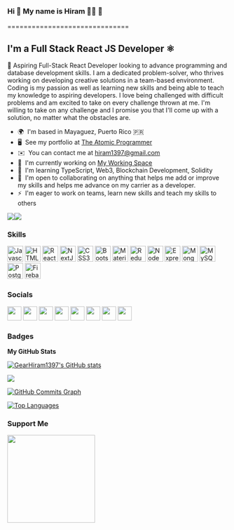 ### Hi 👋 My name is Hiram 👨‍💻 🚀
==============================

I'm a Full Stack React JS Developer ⚛️
--------------------------------------

🚀 Aspiring Full-Stack React Developer looking to advance programming and database development skills. I am a dedicated problem-solver, who thrives working on developing creative solutions in a team-based environment. Coding is my passion as well as learning new skills and being able to teach my knowledge to aspiring developers. I love being challenged with difficult problems and am excited to take on every challenge thrown at me. I'm willing to take on any challenge and I promise you that I'll come up with a solution, no matter what the obstacles are.

* 🌍  I'm based in Mayaguez, Puerto Rico 🇵🇷
* 🖥️  See my portfolio at [The Atomic Programmer](http://theatomicprogrammer.com/portfolio/gearhiram1397)
* ✉️  You can contact me at [hiram1397@gmail.com](mailto:hiram1397@gmail.com)
* 🚀  I'm currently working on [My Working Space](https://my-working-space-1hkdxbda7-gearhiram1397.vercel.app/dashboard)
* 🧠  I'm learning TypeScript, Web3, Blockchain Development, Solidity
* 🤝  I'm open to collaborating on anything that helps me add or improve my skills and helps me advance on my carrier as a developer.
* ⚡  I'm eager to work on teams, learn new skills and teach my skills to others

<a href="https://www.twitter.com/HiramMoisesLugo" target="_blank" rel="noreferrer"><img
src="https://img.shields.io/twitter/follow/HiramMoisesLugo?logo=twitter&style=for-the-badge&color=3382ed&labelColor=000000"
/></a><a href="https://www.github.com/GearHiram1397" target="_blank" rel="noreferrer"><img
src="https://img.shields.io/github/followers/GearHiram1397?logo=github&style=for-the-badge&color=3382ed&labelColor=000000" /></a>

### Skills

<p align="left">
<a href="https://developer.mozilla.org/en-US/docs/Web/JavaScript" target="_blank" rel="noreferrer"><img src="https://raw.githubusercontent.com/danielcranney/readme-generator/main/public/icons/skills/javascript-colored.svg" width="36" height="36" alt="Javascript" /></a>
<a href="https://developer.mozilla.org/en-US/docs/Glossary/HTML5" target="_blank" rel="noreferrer"><img src="https://raw.githubusercontent.com/danielcranney/readme-generator/main/public/icons/skills/html5-colored.svg" width="36" height="36" alt="HTML5" /></a>
<a href="https://reactjs.org/" target="_blank" rel="noreferrer"><img src="https://raw.githubusercontent.com/danielcranney/readme-generator/main/public/icons/skills/react-colored.svg" width="36" height="36" alt="React" /></a>
<a href="https://nextjs.org/docs" target="_blank" rel="noreferrer"><img src="https://raw.githubusercontent.com/danielcranney/readme-generator/main/public/icons/skills/nextjs-colored.svg" width="36" height="36" alt="NextJs" /></a>
<a href="https://www.w3.org/TR/CSS/#css" target="_blank" rel="noreferrer"><img src="https://raw.githubusercontent.com/danielcranney/readme-generator/main/public/icons/skills/css3-colored.svg" width="36" height="36" alt="CSS3" /></a>
<a href="https://getbootstrap.com/" target="_blank" rel="noreferrer"><img src="https://raw.githubusercontent.com/danielcranney/readme-generator/main/public/icons/skills/bootstrap-colored.svg" width="36" height="36" alt="Bootstrap" /></a>
<a href="https://mui.com/" target="_blank" rel="noreferrer"><img src="https://raw.githubusercontent.com/danielcranney/readme-generator/main/public/icons/skills/materialui-colored.svg" width="36" height="36" alt="Material UI" /></a>
<a href="https://redux.js.org/" target="_blank" rel="noreferrer"><img src="https://raw.githubusercontent.com/danielcranney/readme-generator/main/public/icons/skills/redux-colored.svg" width="36" height="36" alt="Redux" /></a>
<a href="https://nodejs.org/en/" target="_blank" rel="noreferrer"><img src="https://raw.githubusercontent.com/danielcranney/readme-generator/main/public/icons/skills/nodejs-colored.svg" width="36" height="36" alt="NodeJS" /></a>
<a href="https://expressjs.com/" target="_blank" rel="noreferrer"><img src="https://raw.githubusercontent.com/danielcranney/readme-generator/main/public/icons/skills/express-colored.svg" width="36" height="36" alt="Express" /></a>
<a href="https://www.mongodb.com/" target="_blank" rel="noreferrer"><img src="https://raw.githubusercontent.com/danielcranney/readme-generator/main/public/icons/skills/mongodb-colored.svg" width="36" height="36" alt="MongoDB" /></a>
<a href="https://www.mysql.com/" target="_blank" rel="noreferrer"><img src="https://raw.githubusercontent.com/danielcranney/readme-generator/main/public/icons/skills/mysql-colored.svg" width="36" height="36" alt="MySQL" /></a>
<a href="https://www.postgresql.org/" target="_blank" rel="noreferrer"><img src="https://raw.githubusercontent.com/danielcranney/readme-generator/main/public/icons/skills/postgresql-colored.svg" width="36" height="36" alt="PostgreSQL" /></a>
<a href="https://firebase.google.com/" target="_blank" rel="noreferrer"><img src="https://raw.githubusercontent.com/danielcranney/readme-generator/main/public/icons/skills/firebase-colored.svg" width="36" height="36" alt="Firebase" /></a>
</p>


### Socials

<p align="left"> <a href="https://www.dev.to/gearhiram1397" target="_blank" rel="noreferrer"><img src="https://raw.githubusercontent.com/danielcranney/readme-generator/main/public/icons/socials/devdotto.svg" width="32" height="32" /></a> <a href="https://www.facebook.com/hiram.moiseslugo/" target="_blank" rel="noreferrer"><img src="https://raw.githubusercontent.com/danielcranney/readme-generator/main/public/icons/socials/facebook.svg" width="32" height="32" /></a> <a href="https://www.github.com/GearHiram1397" target="_blank" rel="noreferrer"><img src="https://raw.githubusercontent.com/danielcranney/readme-generator/main/public/icons/socials/github.svg" width="32" height="32" /></a> <a href="https://@GearHiram1397" target="_blank" rel="noreferrer"><img src="https://raw.githubusercontent.com/danielcranney/readme-generator/main/public/icons/socials/hashnode.svg" width="32" height="32" /></a> <a href="http://www.instagram.com/gearhiram1397/" target="_blank" rel="noreferrer"><img src="https://raw.githubusercontent.com/danielcranney/readme-generator/main/public/icons/socials/instagram.svg" width="32" height="32" /></a> <a href="https://www.linkedin.com/in/hiram-lugo-rodriguez-34539597/" target="_blank" rel="noreferrer"><img src="https://raw.githubusercontent.com/danielcranney/readme-generator/main/public/icons/socials/linkedin.svg" width="32" height="32" /></a> <a href="http://www.medium.com/@hiram1397" target="_blank" rel="noreferrer"><img src="https://raw.githubusercontent.com/danielcranney/readme-generator/main/public/icons/socials/medium.svg" width="32" height="32" /></a> <a href="https://www.twitter.com/HiramMoisesLugo" target="_blank" rel="noreferrer"><img src="https://raw.githubusercontent.com/danielcranney/readme-generator/main/public/icons/socials/twitter.svg" width="32" height="32" /></a></p>

### Badges

<b>My GitHub Stats</b>

<a href="http://www.github.com/GearHiram1397"><img src="https://github-readme-stats.vercel.app/api?username=GearHiram1397&show_icons=true&hide=issues,&title_color=3382ed&text_color=ffffff&icon_color=3382ed&bg_color=000000&hide_border=true&show_icons=true" alt="GearHiram1397's GitHub stats" /></a>

<a href="http://www.github.com/GearHiram1397"><img src="https://github-readme-streak-stats.herokuapp.com/?user=GearHiram1397&stroke=ffffff&background=000000&ring=3382ed&fire=3382ed&currStreakNum=ffffff&currStreakLabel=3382ed&sideNums=ffffff&sideLabels=ffffff&dates=ffffff&hide_border=true" /></a>

<a href="http://www.github.com/GearHiram1397"><img src="https://activity-graph.herokuapp.com/graph?username=GearHiram1397&bg_color=000000&color=ffffff&line=3382ed&point=ffffff&area_color=000000&area=true&hide_border=true&custom_title=GitHub%20Commits%20Graph" alt="GitHub Commits Graph" /></a>

<a href="https://github.com/GearHiram1397" align="left"><img src="https://github-readme-stats.vercel.app/api/top-langs/?username=GearHiram1397&langs_count=10&title_color=3382ed&text_color=ffffff&icon_color=3382ed&bg_color=000000&hide_border=true&locale=en&custom_title=Top%20%Languages" alt="Top Languages" /></a>

### Support Me

<a href="https://www.buymeacoffee.com/hiram1397n"><img src="https://cdn.buymeacoffee.com/buttons/v2/default-yellow.png" width="200" /></a>
